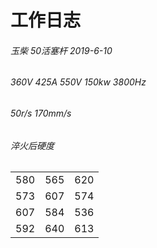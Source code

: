 # 工作日志  
###### 玉柴 50活塞杆 2019-6-10  
###### 360V 425A 550V 150kw 3800Hz  
###### 50r/s 170mm/s  

###### 淬火后硬度

|  |  |  |
|:-:|:-:|:-:|
|580|565|620|
|573|607|574|
|607|584|536|
|592|640|613|
